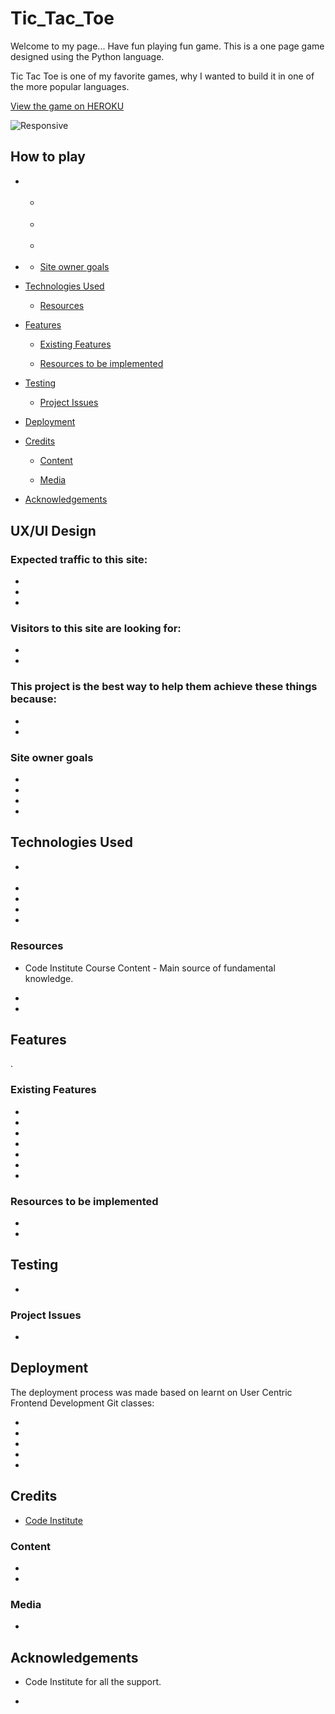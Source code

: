 <h1>Tic_Tac_Toe</h1>
<p>Welcome to my page... Have fun playing fun game. This is a one page game designed using the Python language. 

Tic Tac Toe is one of my favorite games, why I wanted to build it in one of the more popular languages. </P>

[View the game on HEROKU](https://tictactoe-cacpaes.herokuapp.com/)

![Responsive](https://user-images.githubusercontent.com/93129370/163144374-d2c085b5-146e-4b5b-9854-0ff7be24b685.png)


<h2>How to play</h2>

*  [](#)

* [](#)

  - [](#)

  - [](#)

  - [](#)

  - [Site owner goals](#site-owner-goals)

* [Technologies Used](#technologies-used)

  - [Resources](#resources)

* [Features](#features)

  - [Existing Features](#existing-features)

  - [Resources to be implemented](#resources-to-be-implemented)

* [Testing](#testing)

  - [Project Issues](#project-issues)

* [Deployment](#deployment)

* [Credits](#credits)

  - [Content](#content)

  - [Media](#media)

* [Acknowledgements](#acknowledgements)


<h2>UX/UI Design</h2>

<h3>Expected traffic to this site:</h3>

* 

* 

* 

<h3>Visitors to this site are looking for:</h3>

* 

* 

<h3>This project is the best way to help them achieve these things because:</h3>

* 

* 

<h3>Site owner goals</h3>

*

* 

* 

* 

<h2>Technologies Used</h2>

* []() 

*

* 

* 

* 

<h3>Resources</h3>

* Code Institute Course Content - Main source of fundamental knowledge.

* 

*


<h2>Features</h2>

<p>.</p>

<h3>Existing Features</h3>

* 

*

* 

* 

*

*

* 

<h3>Resources to be implemented</h3>

* 

*

<h2>Testing</h2>

* []()

<h3>Project Issues</h3>

*

<h2>Deployment</h2>

<p>The deployment process was made based on learnt on User Centric Frontend Development Git classes:</p>

* 

* 

* 

* 

* 

<h2>Credits</h2>

* [Code Institute](https://codeinstitute.net/ie/) 

<h3>Content</h3>

*

* 

<h3>Media</h3>

* 

<h2>Acknowledgements</h2>

* Code Institute for all the support.

* 
